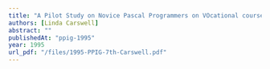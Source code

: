 ```yaml
---
title: "A Pilot Study on Novice Pascal Programmers on VOcational courses in Further Education in Northern Ireland"
authors: [Linda Carswell]
abstract: ""
publishedAt: "ppig-1995"
year: 1995
url_pdf: "/files/1995-PPIG-7th-Carswell.pdf"
---
```

